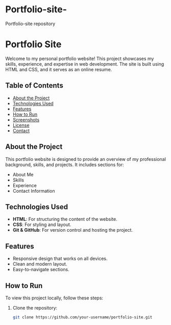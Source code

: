 # Portfolio-site-
Portfolio-site repository
# Portfolio Site

Welcome to my personal portfolio website! This project showcases my skills, experience, and expertise in web development. The site is built using HTML and CSS, and it serves as an online resume.

## Table of Contents
- [About the Project](#about-the-project)
- [Technologies Used](#technologies-used)
- [Features](#features)
- [How to Run](#how-to-run)
- [Screenshots](#screenshots)
- [License](#license)
- [Contact](#contact)

## About the Project
This portfolio website is designed to provide an overview of my professional background, skills, and projects. It includes sections for:
- About Me
- Skills
- Experience
- Contact Information

## Technologies Used
- **HTML**: For structuring the content of the website.
- **CSS**: For styling and layout.
- **Git & GitHub**: For version control and hosting the project.

## Features
- Responsive design that works on all devices.
- Clean and modern layout.
- Easy-to-navigate sections.

## How to Run
To view this project locally, follow these steps:
1. Clone the repository:
   ```bash
   git clone https://github.com/your-username/portfolio-site.git
